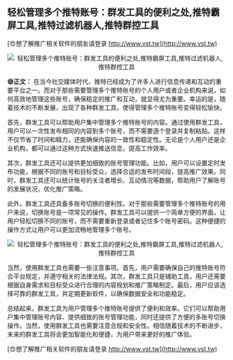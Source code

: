 ## **轻松管理多个推特账号：群发工具的便利之处,推特霸屏工具,推特过滤机器人,推特群控工具**

[😍想了解推广相关软件的朋友请登录 http://www.vst.tw](http://www.vst.tw)

 <center><img src="https://vst.tw/MP4/tuiguang/png/7.png" alt="轻松管理多个推特账号：群发工具的便利之处,推特霸屏工具,推特过滤机器人,推特群控工具"></center>

**😄正文：**
在当今社交媒体时代，推特已经成为了许多人进行信息传递和互动的重要平台之一。而对于那些需要管理多个推特账号的个人用户或者企业机构来说，如何高效地管理这些账号，确保稳定的推广和互动，就显得尤为重要。幸运的是，随着技术的不断发展，出现了各种群发工具，使得管理多个推特账号变得轻松愉快。

首先，群发工具可以帮助用户集中管理多个推特账号的内容。通过使用群发工具，用户可以一次性发布相同的内容到多个账号，而不需要逐个登录并复制粘贴。这样不仅节省了时间和精力，还能确保内容的一致性和稳定性。无论是个人用户还是企业机构，都可以通过这种方式快速推送信息，提高工作效率。

其次，群发工具还可以提供更加细致的账号管理功能。比如，用户可以设置定时发布功能，根据不同的账号和目标受众，选择合适的发布时间段，提高推广效果。同时，群发工具还可以统计账号的关注者增长、互动情况等数据，帮助用户了解账号的发展状况，优化推广策略。

此外，群发工具还具备多账号切换的便利性。对于那些需要管理多个推特账号的用户来说，切换账号是一项常见的操作。群发工具可以提供一个简单方便的界面，让用户轻松切换不同的账号，而不需要重新登录或者记住多个账号密码。这种便捷的操作方式让用户可以更加流畅地管理多个账号。

 <center><img src="https://vst.tw/MP4/tuiguang/png/8.png" alt="轻松管理多个推特账号：群发工具的便利之处,推特霸屏工具,推特过滤机器人,推特群控工具"></center>

当然，使用群发工具也需要一些注意事项。首先，用户需要确保自己的推特账号符合平台规定，并遵守相关的法律法规。其次，群发工具只是辅助工具，用户还需要根据自身需求和目标受众进行合理的内容规划和推广策略制定。最后，用户应该选择可靠的群发工具，并定期更新软件，以确保数据安全和功能稳定。

总结起来，群发工具为用户管理多个推特账号提供了便利和效率。它们可以帮助用户集中管理账号内容、提供细致的账号管理功能，同时还提供了方便的多账号切换操作。当然，使用群发工具也需要注意合规和安全性。相信随着技术的不断进步，未来的群发工具将会更加智能化和便捷，为用户带来更好的推广体验。

[😍想了解推广相关软件的朋友请登录 http://www.vst.tw](http://www.vst.tw)



